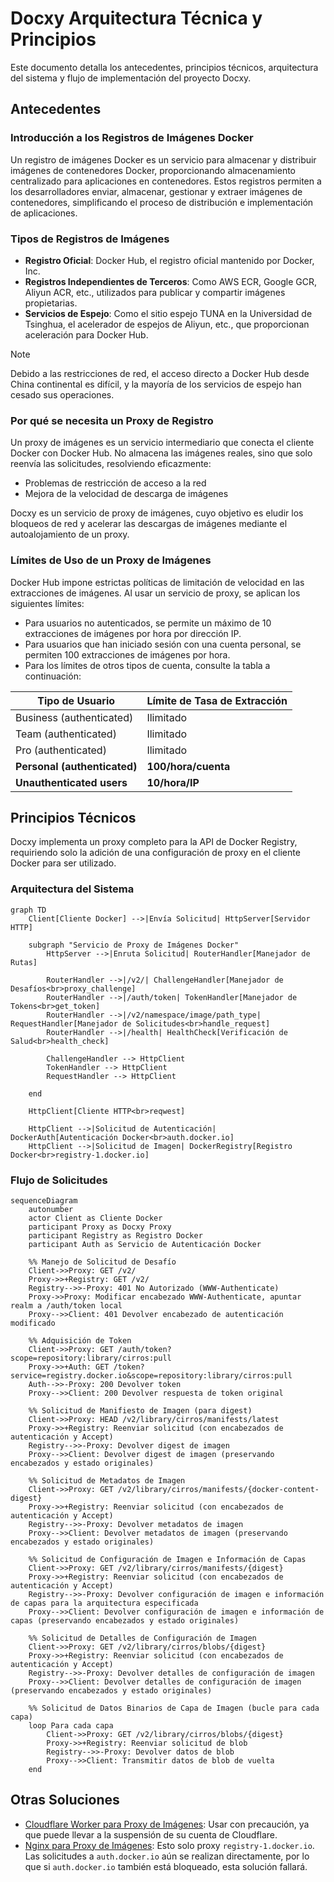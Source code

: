 # Docxy Arquitectura Técnica y Principios

Este documento detalla los antecedentes, principios técnicos, arquitectura del sistema y flujo de implementación del proyecto Docxy.

## Antecedentes

### Introducción a los Registros de Imágenes Docker

Un registro de imágenes Docker es un servicio para almacenar y distribuir imágenes de contenedores Docker, proporcionando almacenamiento centralizado para aplicaciones en contenedores. Estos registros permiten a los desarrolladores enviar, almacenar, gestionar y extraer imágenes de contenedores, simplificando el proceso de distribución e implementación de aplicaciones.

### Tipos de Registros de Imágenes

- **Registro Oficial**: Docker Hub, el registro oficial mantenido por Docker, Inc.
- **Registros Independientes de Terceros**: Como AWS ECR, Google GCR, Aliyun ACR, etc., utilizados para publicar y compartir imágenes propietarias.
- **Servicios de Espejo**: Como el sitio espejo TUNA en la Universidad de Tsinghua, el acelerador de espejos de Aliyun, etc., que proporcionan aceleración para Docker Hub.

> [!NOTE]
> Debido a las restricciones de red, el acceso directo a Docker Hub desde China continental es difícil, y la mayoría de los servicios de espejo han cesado sus operaciones.

### Por qué se necesita un Proxy de Registro

Un proxy de imágenes es un servicio intermediario que conecta el cliente Docker con Docker Hub. No almacena las imágenes reales, sino que solo reenvía las solicitudes, resolviendo eficazmente:

- Problemas de restricción de acceso a la red
- Mejora de la velocidad de descarga de imágenes

Docxy es un servicio de proxy de imágenes, cuyo objetivo es eludir los bloqueos de red y acelerar las descargas de imágenes mediante el autoalojamiento de un proxy.

### Límites de Uso de un Proxy de Imágenes

Docker Hub impone estrictas políticas de limitación de velocidad en las extracciones de imágenes. Al usar un servicio de proxy, se aplican los siguientes límites:

- Para usuarios no autenticados, se permite un máximo de 10 extracciones de imágenes por hora por dirección IP.
- Para usuarios que han iniciado sesión con una cuenta personal, se permiten 100 extracciones de imágenes por hora.
- Para los límites de otros tipos de cuenta, consulte la tabla a continuación:

| Tipo de Usuario              | Límite de Tasa de Extracción |
| ---------------------------- | ---------------------------- |
| Business (authenticated)     | Ilimitado                    |
| Team (authenticated)         | Ilimitado                    |
| Pro (authenticated)          | Ilimitado                    |
| **Personal (authenticated)** | **100/hora/cuenta**          |
| **Unauthenticated users**    | **10/hora/IP**               |

## Principios Técnicos

Docxy implementa un proxy completo para la API de Docker Registry, requiriendo solo la adición de una configuración de proxy en el cliente Docker para ser utilizado.

### Arquitectura del Sistema

```mermaid
graph TD
    Client[Cliente Docker] -->|Envía Solicitud| HttpServer[Servidor HTTP]
    
    subgraph "Servicio de Proxy de Imágenes Docker"
        HttpServer -->|Enruta Solicitud| RouterHandler[Manejador de Rutas]
        
        RouterHandler -->|/v2/| ChallengeHandler[Manejador de Desafíos<br>proxy_challenge]
        RouterHandler -->|/auth/token| TokenHandler[Manejador de Tokens<br>get_token]
        RouterHandler -->|/v2/namespace/image/path_type| RequestHandler[Manejador de Solicitudes<br>handle_request]
        RouterHandler -->|/health| HealthCheck[Verificación de Salud<br>health_check]
        
        ChallengeHandler --> HttpClient
        TokenHandler --> HttpClient
        RequestHandler --> HttpClient
        
    end
    
    HttpClient[Cliente HTTP<br>reqwest]
    
    HttpClient -->|Solicitud de Autenticación| DockerAuth[Autenticación Docker<br>auth.docker.io]
    HttpClient -->|Solicitud de Imagen| DockerRegistry[Registro Docker<br>registry-1.docker.io]
```

### Flujo de Solicitudes

```mermaid
sequenceDiagram
    autonumber
    actor Client as Cliente Docker
    participant Proxy as Docxy Proxy
    participant Registry as Registro Docker
    participant Auth as Servicio de Autenticación Docker
    
    %% Manejo de Solicitud de Desafío
    Client->>Proxy: GET /v2/
    Proxy->>+Registry: GET /v2/
    Registry-->>-Proxy: 401 No Autorizado (WWW-Authenticate)
    Proxy->>Proxy: Modificar encabezado WWW-Authenticate, apuntar realm a /auth/token local
    Proxy-->>Client: 401 Devolver encabezado de autenticación modificado
    
    %% Adquisición de Token
    Client->>Proxy: GET /auth/token?scope=repository:library/cirros:pull
    Proxy->>+Auth: GET /token?service=registry.docker.io&scope=repository:library/cirros:pull
    Auth-->>-Proxy: 200 Devolver token
    Proxy-->>Client: 200 Devolver respuesta de token original
    
    %% Solicitud de Manifiesto de Imagen (para digest)
    Client->>Proxy: HEAD /v2/library/cirros/manifests/latest
    Proxy->>+Registry: Reenviar solicitud (con encabezados de autenticación y Accept)
    Registry-->>-Proxy: Devolver digest de imagen
    Proxy-->>Client: Devolver digest de imagen (preservando encabezados y estado originales)

    %% Solicitud de Metadatos de Imagen
    Client->>Proxy: GET /v2/library/cirros/manifests/{docker-content-digest}
    Proxy->>+Registry: Reenviar solicitud (con encabezados de autenticación y Accept)
    Registry-->>-Proxy: Devolver metadatos de imagen
    Proxy-->>Client: Devolver metadatos de imagen (preservando encabezados y estado originales)

    %% Solicitud de Configuración de Imagen e Información de Capas
    Client->>Proxy: GET /v2/library/cirros/manifests/{digest}
    Proxy->>+Registry: Reenviar solicitud (con encabezados de autenticación y Accept)
    Registry-->>-Proxy: Devolver configuración de imagen e información de capas para la arquitectura especificada
    Proxy-->>Client: Devolver configuración de imagen e información de capas (preservando encabezados y estado originales)

    %% Solicitud de Detalles de Configuración de Imagen
    Client->>Proxy: GET /v2/library/cirros/blobs/{digest}
    Proxy->>+Registry: Reenviar solicitud (con encabezados de autenticación y Accept)
    Registry-->>-Proxy: Devolver detalles de configuración de imagen
    Proxy-->>Client: Devolver detalles de configuración de imagen (preservando encabezados y estado originales)
    
    %% Solicitud de Datos Binarios de Capa de Imagen (bucle para cada capa)
    loop Para cada capa
        Client->>Proxy: GET /v2/library/cirros/blobs/{digest}
        Proxy->>+Registry: Reenviar solicitud de blob
        Registry-->>-Proxy: Devolver datos de blob
        Proxy-->>Client: Transmitir datos de blob de vuelta
    end
```

## Otras Soluciones

- [Cloudflare Worker para Proxy de Imágenes](https://voxsay.com/posts/china-docker-registry-proxy-guide/): Usar con precaución, ya que puede llevar a la suspensión de su cuenta de Cloudflare.
- [Nginx para Proxy de Imágenes](https://voxsay.com/posts/china-docker-registry-proxy-guide/): Esto solo proxy `registry-1.docker.io`. Las solicitudes a `auth.docker.io` aún se realizan directamente, por lo que si `auth.docker.io` también está bloqueado, esta solución fallará.
